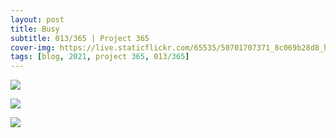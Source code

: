 ```yaml
---
layout: post
title: Busy
subtitle: 013/365 | Project 365
cover-img: https://live.staticflickr.com/65535/50701707371_8c069b28d8_h.jpg
tags: [blog, 2021, project 365, 013/365]
---
```

<p class="post-img-wrap">
  <img src="https://live.staticflickr.com/65535/50834212346_9d6a29f7f6_o.jpg">
</p>
<p class="post-img-wrap">
  <img src="https://live.staticflickr.com/65535/50833477558_6d4b9e8a6a_o.jpg">
</p>
<p class="post-img-wrap">
  <img src="https://live.staticflickr.com/65535/50701707371_8c069b28d8_h.jpg">
</p>
